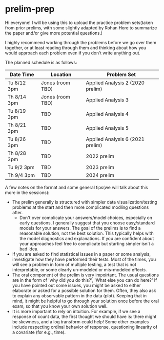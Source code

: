 # prelim-prep

Hi everyone! I will be using this to upload the practice problem sets(taken from prior prelims, with some slightly adapted by Rohan Hore to summarize the paper and/or give more potential questions.)

I highly recommend working through the problems before we go over them together, or at least reading through them and thinking about how you would approach each problem even if you don't write anything out.

The planned schedule is as follows:

| Date Time    | Location         | Problem Set                      |
| ------------ | ---------------- | -------------------------------- |
| Tu 8/12 3pm  | Jones (room TBD) | Applied Analysis 2 (2020 prelim) |
| Th 8/14 3pm  | Jones (room TBD) | Applied Analysis 3               |
| Tu 8/19 3pm  | TBD              | Applied Analysis 4               |
| Th 8/21 3pm  | TBD              | Applied Analysis 5               |
| Tu 8/26 3pm  | TBD              | Applied Analysis 6 (2021 prelim) |
| Th  8/28 3pm | TBD              | 2022 prelim                      |
| Tu  9/2 3pm  | TBD              | 2023 prelim                      |
| Th  9/4 3pm  | TBD              | 2024 prelim                      |

A few notes on the format and some general tips(we will talk about this more in the sessions):

- The prelim generally is structured with simpler data visualization/testing problems at the start and then more complicated modling questions after.
  - Don't over complicate your answers/model choices, especially on early questions. I generally suggest that you choose easy/standard models for your answers. The goal of the prelims is to find a reasonable solution, not the best solution. This typically helps with the model diagnostics and explanations. If you are confident about your approaches feel free to complicate but starting simpler isn't a bad idea.
- If you are asked to find statistical issues in a paper or some analysis, investigate how they have performed their tests. Most of the times, you will see a problem in form of multiple testing, a test that is not interpretable, or some clearly un-modeled or mis-modeled effects.
- The oral component of the prelim is very impoirtant. The usual questions are in the form of 'why did you do this?', 'What else you can do here?' If you have pointed out some issues, you might be asked to either elaborate or asked for a possible solution for them. Often, they also ask to explain any observable pattern in the data (plot). Keeping that in mind, it might be helpful to go through your solution once before the oral exam, so that you know your own solution well.
- It is more important to rely on intuition. For example, if we see a response of count data, the first thought we should have is: there might be skewness, and a log transform could help! Some other examples include respecting ordinal behavior of response, questioning linearity of a covariate (for e.g., time).

